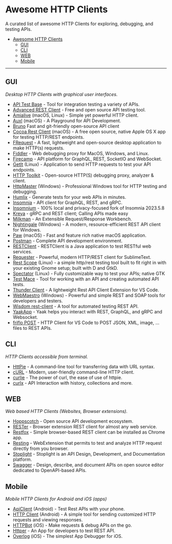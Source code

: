 # Awesome HTTP Clients

A curated list of awesome HTTP Clients for exploring, debugging, and testing APIs.

- [Awesome HTTP Clients](#awesome-http-clients)
  - [GUI](#gui)
  - [CLI](#cli)
  - [WEB](#web)
  - [Mobile](#mobile)

---

## GUI

_Desktop HTTP Clients with graphical user interfaces._

- [API Test Base](https://apitestbase.io/) - Tool for integration testing a variety of APIs.
- [Advanced REST Client](https://install.advancedrestclient.com/install) - Free and open source API testing tool.
- [Amialive](https://amialive.co/) (macOS, Linux) - Simple yet powerful HTTP client.
- [Auxl](https://auxl.io/) (macOS) - A Playground for API Development.
- [Bruno](https://www.usebruno.com/) Fast and git-friendly open-source API client
- [Cocoa Rest Client](https://mmattozzi.github.io/cocoa-rest-client/) (macOS) - A free open source, native Apple OS X app for testing HTTP/REST endpoints.
- [FRequest](https://fabiobento512.github.io/FRequest/) - A fast, lightweight and open-source desktop application to make HTTP(s) requests.
- [Fiddler](https://www.telerik.com/fiddler) - Web debugging proxy for MacOS, Windows, and Linux.
- [Firecamp](https://firecamp.io/) - API platform for GraphQL, REST, SocketIO and WebSocket.
- [GetIt](https://getit.bartkessels.net/) (Linux) - Application to send HTTP requests to test your API endpoints.
- [HTTP Toolkit](https://httptoolkit.tech/) - Open-source HTTP(S) debugging proxy, analyzer & client.
- [HttpMaster](https://www.httpmaster.net/) (Windows) - Professional Windows tool for HTTP testing and debugging.
- [Humlix](https://www.humlix.com/) - Generate tests for your web APIs in minutes.
- [Insomnia](https://insomnia.rest/products/insomnia) - API client for GraphQL, REST, and gRPC.
- [Insomnium](https://github.com/ArchGPT/insomnium) - 100% local and privacy-focused fork of Insomnia 2023.5.8
- [Kreya](https://kreya.app/) - gRPC and REST client; Calling APIs made easy
- [Milkman](https://github.com/warmuuh/milkman) - An Extensible Request/Response Workbench.
- [Nightingale](https://nightingale.rest/) (Windows) - A modern, resource-efficient REST API client for Windows.
- [Paw](https://paw.cloud/) (macOS) - Fast and feature rich native macOS application.
- [Postman](https://www.postman.com/product/rest-client/) - Complete API development environment.
- [RESTClient](https://github.com/wiztools/rest-client) - RESTClient is a Java application to test RESTful web services.
- [Requester](https://github.com/kylebebak/Requester) - Powerful, modern HTTP/REST client for SublimeText.
- [Rest Scope](https://flathub.org/apps/details/com.gitlab.kendellfab.restscope) (Linux) - a simple http/rest testing tool built to fit right in with your existing Gnome setup; built with D and GtkD.
- [Spectator](https://treagod.github.io/spectator/) (Linux) - Fully customizable way to test your APIs; native GTK
- [Test Mace](https://testmace.com/) - Tool for working with an API and creating automated API tests.
- [Thunder Client](https://www.thunderclient.io/) - A lightweight Rest API Client Extension for VS Code.
- [WebMaestro](https://www.getwebmaestro.com/) (Windows) - Powerful and simple REST and SOAP tools for developers and testers.
- [Wisdom rest-client](https://github.com/wisdom-projects/rest-client) - A tool for automated testing REST API.
- [YaakApp](https://yaak.app/) - Yaak helps you interact with REST, GraphQL, and gRPC and Websocket.
- [friflo POST](https://github.com/friflo/vscode-friflo-post) - HTTP Client for VS Code to POST JSON, XML, image, ... files to REST APIs.

## CLI

_HTTP Clients accessible from terminal._

- [HttPie](https://httpie.io/cli) - A command-line tool for transferring data with URL syntax.
- [cURL](https://curl.se/) - Modern, user-friendly command-line HTTP client.
- [curlie](https://curlie.io/) - The power of curl, the ease of use of httpie.
- [curlx](https://curlx.dev/) - API Interaction with history, collections and more.

## WEB

_Web based HTTP Clients (Websites, Browser extensions)._

- [Hoppscotch](https://hoppscotch.io/) - Open source API development ecosystem.
- [RESTer](https://github.com/frigus02/RESTer) - Browser extension REST client for almost any web service.
- [Restfox](https://restfox.dev/) - Simple browser-based REST client can be installed as Chrome app.
- [Resting](http://resting.owlcode.eu/) - WebExtension that permits to test and analyze HTTP request directly from you browser.
- [Stoplight](https://stoplight.io/) - Stoplight is an API Design, Development, and Documentation platform.
- [Swagger](https://swagger.io/tools/swagger-editor/) - Design, describe, and document APIs on open source editor dedicated to OpenAPI-based APIs.

## Mobile

_Mobile HTTP Clients for Android and iOS (apps)_

- [ApiClient](https://play.google.com/store/apps/details?id=com.ab.apiclient) (Android) - Test Rest APIs with your phone.
- [HTTP Client](https://play.google.com/store/apps/details?id=com.l.dan.httper) (Android) - A simple tool for sending customized HTTP requests and viewing responses.
- [HTTPBot](https://www.httpbot.io/) (iOS) - Make requests & debug APIs on the go.
- [Httper](https://httper.mushare.cn/) - An App for developers to test REST API.
- [Overlog](https://www.netguru.com/overlog) (iOS) - The simplest App Debugger for iOS.
